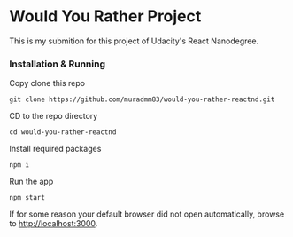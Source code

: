 # Would You Rather Project

This is my submition for this project of Udacity's React Nanodegree.

### Installation & Running

Copy clone this repo

```
git clone https://github.com/muradmm83/would-you-rather-reactnd.git
```
CD to the repo directory
```
cd would-you-rather-reactnd
```
Install required packages
```
npm i
```
Run the app
```
npm start
```
If for some reason your default browser did not open automatically, browse to [http://localhost:3000](http://localhost:3000).
